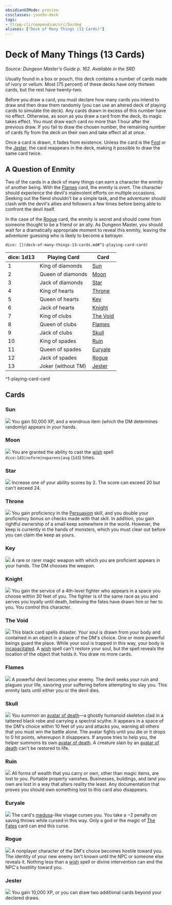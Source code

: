 ```yaml
---
obsidianUIMode: preview
cssclasses: json5e-deck
tags:
- ttrpg-cli/compendium/src/5e/dmg
aliases: ["Deck of Many Things (13 Cards)"]
---
```

# Deck of Many Things (13 Cards)
*Source: Dungeon Master's Guide p. 162. Available in the <span title='Systems Reference Document (5.1)'>SRD</span>*  

Usually found in a box or pouch, this deck contains a number of cards made of ivory or vellum. Most (75 percent) of these decks have only thirteen cards, but the rest have twenty-two.

Before you draw a card, you must declare how many cards you intend to draw and then draw them randomly (you can use an altered deck of playing cards to simulate the deck). Any cards drawn in excess of this number have no effect. Otherwise, as soon as you draw a card from the deck, its magic takes effect. You must draw each card no more than 1 hour after the previous draw. If you fail to draw the chosen number, the remaining number of cards fly from the deck on their own and take effect all at once.

Once a card is drawn, it fades from existence. Unless the card is the [Fool](3-Mechanics/CLI/decks/deck-of-many-things.md#Fool) or the [Jester](3-Mechanics/CLI/decks/deck-of-many-things.md#Jester), the card reappears in the deck, making it possible to draw the same card twice.

## A Question of Enmity

Two of the cards in a deck of many things can earn a character the enmity of another being. With the [Flames](3-Mechanics/CLI/decks/deck-of-many-things.md#Flames) card, the enmity is overt. The character should experience the devil's malevolent efforts on multiple occasions. Seeking out the fiend shouldn't be a simple task, and the adventurer should clash with the devil's allies and followers a few times before being able to confront the devil itself.

In the case of the [Rogue](3-Mechanics/CLI/decks/deck-of-many-things.md#Rogue) card, the enmity is secret and should come from someone thought to be a friend or an ally. As Dungeon Master, you should wait for a dramatically appropriate moment to reveal this enmity, leaving the adventurer guessing who is likely to become a betrayer.

`dice: [](deck-of-many-things-13-cards.md#^1-playing-card-card)`

| dice: 1d13 | Playing Card | Card |
|------------|--------------|------|
| 1 | King of diamonds | [Sun](3-Mechanics/CLI/decks/deck-of-many-things.md#Sun) |
| 2 | Queen of diamonds | [Moon](3-Mechanics/CLI/decks/deck-of-many-things.md#Moon) |
| 3 | Jack of diamonds | [Star](3-Mechanics/CLI/decks/deck-of-many-things.md#Star) |
| 4 | King of hearts | [Throne](3-Mechanics/CLI/decks/deck-of-many-things.md#Throne) |
| 5 | Queen of hearts | [Key](3-Mechanics/CLI/decks/deck-of-many-things.md#Key) |
| 6 | Jack of hearts | [Knight](3-Mechanics/CLI/decks/deck-of-many-things.md#Knight) |
| 7 | King of clubs | [The Void](3-Mechanics/CLI/decks/deck-of-many-things.md#The%20Void) |
| 8 | Queen of clubs | [Flames](3-Mechanics/CLI/decks/deck-of-many-things.md#Flames) |
| 9 | Jack of clubs | [Skull](3-Mechanics/CLI/decks/deck-of-many-things.md#Skull) |
| 10 | King of spades | [Ruin](3-Mechanics/CLI/decks/deck-of-many-things.md#Ruin) |
| 11 | Queen of spades | [Euryale](3-Mechanics/CLI/decks/deck-of-many-things.md#Euryale) |
| 12 | Jack of spades | [Rogue](3-Mechanics/CLI/decks/deck-of-many-things.md#Rogue) |
| 13 | Joker (without TM) | [Jester](3-Mechanics/CLI/decks/deck-of-many-things.md#Jester) |
^1-playing-card-card

## Cards

### Sun
![](3-Mechanics/CLI/decks/img/deck-of-many-things-02-sun.webp#card)
You gain 50,000 XP, and a wondrous item (which the DM determines randomly) appears in your hands.

### Moon
![](3-Mechanics/CLI/decks/img/deck-of-many-things-03-moon.webp#card)
You are granted the ability to cast the [wish](3-Mechanics/CLI/spells/wish.md) spell `dice:1d3|noform|noparens|avg` (`1d3`) times.

### Star
![](3-Mechanics/CLI/decks/img/deck-of-many-things-04-star.webp#card)
Increase one of your ability scores by 2. The score can exceed 20 but can't exceed 24.

### Throne
![](3-Mechanics/CLI/decks/img/deck-of-many-things-07-throne.webp#card)
You gain proficiency in the [Persuasion](3-Mechanics/CLI/rules/skills.md#Persuasion) skill, and you double your proficiency bonus on checks made with that skill. In addition, you gain rightful ownership of a small keep somewhere in the world. However, the keep is currently in the hands of monsters, which you must clear out before you can claim the keep as yours.

### Key
![](3-Mechanics/CLI/decks/img/deck-of-many-things-08-key.webp#card)
A rare or rarer magic weapon with which you are proficient appears in your hands. The DM chooses the weapon.

### Knight
![](3-Mechanics/CLI/decks/img/deck-of-many-things-09-knight.webp#card)
You gain the service of a 4th-level fighter who appears in a space you choose within 30 feet of you. The fighter is of the same race as you and serves you loyally until death, believing the fates have drawn him or her to you. You control this character.

### The Void
![](3-Mechanics/CLI/decks/img/deck-of-many-things-12-void.webp#card)
This black card spells disaster. Your soul is drawn from your body and contained in an object in a place of the DM's choice. One or more powerful beings guard the place. While your soul is trapped in this way, your body is [incapacitated](3-Mechanics/CLI/rules/conditions.md#Incapacitated). A [wish](3-Mechanics/CLI/spells/wish.md) spell can't restore your soul, but the spell reveals the location of the object that holds it. You draw no more cards.

### Flames
![](3-Mechanics/CLI/decks/img/deck-of-many-things-13-flames.webp#card)
A powerful devil becomes your enemy. The devil seeks your ruin and plagues your life, savoring your suffering before attempting to slay you. This enmity lasts until either you or the devil dies.

### Skull
![](3-Mechanics/CLI/decks/img/deck-of-many-things-14-skull.webp#card)
You summon an [avatar of death](3-Mechanics/CLI/bestiary/undead/avatar-of-death-dmg.md)—a ghostly humanoid skeleton clad in a tattered black robe and carrying a spectral scythe. It appears in a space of the DM's choice within 10 feet of you and attacks you, warning all others that you must win the battle alone. The avatar fights until you die or it drops to 0 hit points, whereupon it disappears. If anyone tries to help you, the helper summons its own [avatar of death](3-Mechanics/CLI/bestiary/undead/avatar-of-death-dmg.md). A creature slain by an [avatar of death](3-Mechanics/CLI/bestiary/undead/avatar-of-death-dmg.md) can't be restored to life.

### Ruin
![](3-Mechanics/CLI/decks/img/deck-of-many-things-17-ruin.webp#card)
All forms of wealth that you carry or own, other than magic items, are lost to you. Portable property vanishes. Businesses, buildings, and land you own are lost in a way that alters reality the least. Any documentation that proves you should own something lost to this card also disappears.

### Euryale
![](3-Mechanics/CLI/decks/img/deck-of-many-things-18-euryale.webp#card)
The card's [medusa](3-Mechanics/CLI/bestiary/monstrosity/medusa.md)-like visage curses you. You take a −2 penalty on saving throws while cursed in this way. Only a god or the magic of [The Fates](3-Mechanics/CLI/decks/deck-of-many-things.md#The%20Fates) card can end this curse.

### Rogue
![](3-Mechanics/CLI/decks/img/deck-of-many-things-19-rogue.webp#card)
A nonplayer character of the DM's choice becomes hostile toward you. The identity of your new enemy isn't known until the NPC or someone else reveals it. Nothing less than a [wish](3-Mechanics/CLI/spells/wish.md) spell or divine intervention can end the NPC's hostility toward you.

### Jester
![](3-Mechanics/CLI/decks/img/deck-of-many-things-22-jester.webp#card)
You gain 10,000 XP, or you can draw two additional cards beyond your declared draws.